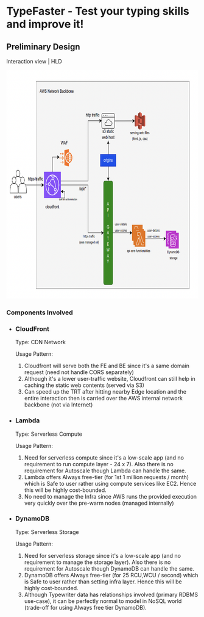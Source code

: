 <div class="page-header">
    <h1>
      TypeFaster - Test your typing skills and improve it!
    </h1>
</div>

<div class="preliminary-design">
    <h2> Preliminary Design </h2>
    <div class="interaction-view">
        <p> Interaction view | HLD </p>
        <div class="arch-view">
            <img src = "./github-contents/imgs/preliminary_design.png" width="800" height="600">
        </div>
        <div class="components-desc">
            <h3>Components Involved</h3>
            <ul>
                <li>
                    <h3>CloudFront</h3>
                    <p>
                        Type: CDN Network
                    </p>
                    <p>
                        Usage Pattern:
                        <ol>
                            <li>
                                Cloudfront will serve both the FE and BE since it's a same domain request (need not handle CORS separately)
                            </li>
                            <li>
                                Although it's a lower user-traffic website, Cloudfront can still help in caching the static web contents (served via S3)
                            </li>
                            <li>
                                Can speed up the TRT after hitting nearby Edge location and the entire interaction then is carried over the AWS internal network backbone (not via Internet)
                            </li>
                        </ol>
                    </p>
                </li>
                <li>
                    <h3>Lambda</h3>
                    <p>
                        Type: Serverless Compute
                    </p>
                    <p>
                        Usage Pattern:
                        <ol>
                            <li>
                                Need for serverless compute since it's a low-scale app (and no requirement to run compute layer - 24 x 7). Also there is no requirement for Autoscale though Lambda can handle the same.
                            </li>
                            <li>
                                Lambda offers Always free-tier (for 1st 1 million requests / month) which is Safe to user rather using compute services like EC2. Hence this will be highly cost-bounded.
                            </li>
                            <li>
                                No need to manage the Infra since AWS runs the provided execution very quickly over the pre-warm nodes (managed internally)
                            </li>
                        </ol>
                    </p>
                </li>
                <li>
                    <h3>DynamoDB</h3>
                    <p>
                        Type: Serverless Storage
                    </p>
                    <p>
                        Usage Pattern:
                        <ol>
                            <li>
                                Need for serverless storage since it's a low-scale app (and no requirement to manage the storage layer). Also there is no requirement for Autoscale though DynamoDB can handle the same.
                            </li>
                            <li>
                                DynamoDB offers Always free-tier (for 25 RCU,WCU / second) which is Safe to user rather than setting infra layer. Hence this will be highly cost-bounded.
                            </li>
                            <li>
                                Although Typewriter data has relationships involved (primary RDBMS use-case), it can be perfectly normal to model in NoSQL world (trade-off for using Always free tier DynamoDB).
                            </li>
                        </ol>
                    </p>
                </li>
            </ul>
        </div>
    </div>
</div>
